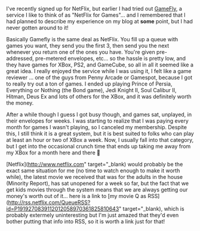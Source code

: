 I've recently signed up for NetFlix, but earlier I had tried out <a title="GameFly.com" href="http://www.anrdoezrs.net/click-1559417-10195038" target="_blank">GameFly</a>, a service I like to think of as "NetFlix for Games"... and I remembered that I had planned to describe my experience on my blog at **some** point, but I had never gotten around to it!

Basically Gamefly is the same deal as NetFlix. You fill up a queue with games you want, they send you the first 3, then send you the next whenever you return one of the ones you have. You're given pre-addressed, pre-metered envelopes, etc... so the hassle is pretty low, and they have games for XBox, PS2, and GameCube, so all in all it seemed like a great idea. I really enjoyed the service while I was using it, I felt like a game reviewer ... one of the guys from Penny Arcade or Gamespot, because I got to really try out a ton of games. I ended up playing Prince of Persia, Everything or Nothing (the Bond game), Jedi Knight II, Soul Calibur II, Hitman, Deus Ex and lots of others for the XBox, and it was definitely worth the money.

After a while though I guess I got busy though, and games sat, unplayed, in their envelopes for weeks. I was starting to realize that I was paying every month for games I wasn't playing, so I canceled my membership. Despite this, I still think it is a great system, but it is best suited to folks who can play at least an hour or two of XBox a week. Now, I usually fall into that category, but I get into the occasional crunch time that ends up taking me away from my XBox for a month here and there 🙂

[Netflix](http://www.netflix.com" target="_blank) would probably be the exact same situation for me (no time to watch enough to make it worth while), the latest movie we received that was for the adults in the house (Minority Report), has sat unopened for a week so far, but the fact that we get kids movies through the system means that we are always getting our money's worth out of it... here is a link to [my movie Q as RSS](http://rss.netflix.com/QueueRSS?id=P1919270839112012058970361825810643" target="_blank), which is probably extermely uninteresting but I'm just amazed that they'd even bother putting that info into RSS, so it is worth a link just for that!